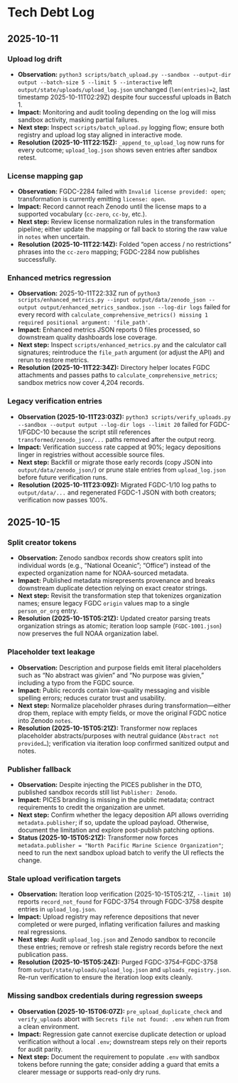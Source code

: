 # Tech Debt Log

## 2025-10-11

### Upload log drift
- **Observation:** `python3 scripts/batch_upload.py --sandbox --output-dir output --batch-size 5 --limit 5 --interactive` left `output/state/uploads/upload_log.json` unchanged (`len(entries)=2`, last timestamp 2025-10-11T02:29Z) despite four successful uploads in Batch 1.
- **Impact:** Monitoring and audit tooling depending on the log will miss sandbox activity, masking partial failures.
- **Next step:** Inspect `scripts/batch_upload.py` logging flow; ensure both registry and upload log stay aligned in interactive mode.
- **Resolution (2025-10-11T22:15Z):** `_append_to_upload_log` now runs for every outcome; `upload_log.json` shows seven entries after sandbox retest.

### License mapping gap
- **Observation:** FGDC-2284 failed with `Invalid license provided: open`; transformation is currently emitting `license: open`.
- **Impact:** Record cannot reach Zenodo until the license maps to a supported vocabulary (`cc-zero`, `cc-by`, etc.).
- **Next step:** Review license normalization rules in the transformation pipeline; either update the mapping or fall back to storing the raw value in `notes` when uncertain.
- **Resolution (2025-10-11T22:14Z):** Folded “open access / no restrictions” phrases into the `cc-zero` mapping; FGDC-2284 now publishes successfully.

### Enhanced metrics regression
- **Observation:** 2025-10-11T22:33Z run of `python3 scripts/enhanced_metrics.py --input output/data/zenodo_json --output output/enhanced_metrics_sandbox.json --log-dir logs` failed for every record with `calculate_comprehensive_metrics() missing 1 required positional argument: 'file_path'`.
- **Impact:** Enhanced metrics JSON reports 0 files processed, so downstream quality dashboards lose coverage.
- **Next step:** Inspect `scripts/enhanced_metrics.py` and the calculator call signatures; reintroduce the `file_path` argument (or adjust the API) and rerun to restore metrics.
- **Resolution (2025-10-11T22:34Z):** Directory helper locates FGDC attachments and passes paths to `calculate_comprehensive_metrics`; sandbox metrics now cover 4,204 records.

### Legacy verification entries
- **Observation (2025-10-11T23:03Z):** `python3 scripts/verify_uploads.py --sandbox --output output --log-dir logs --limit 20` failed for FGDC-1/FGDC-10 because the script still references `transformed/zenodo_json/...` paths removed after the output reorg.
- **Impact:** Verification success rate capped at 90%; legacy depositions linger in registries without accessible source files.
- **Next step:** Backfill or migrate those early records (copy JSON into `output/data/zenodo_json/`) or prune stale entries from `upload_log.json` before future verification runs.
- **Resolution (2025-10-11T23:09Z):** Migrated FGDC-1/10 log paths to `output/data/...` and regenerated FGDC-1 JSON with both creators; verification now passes 100%.

## 2025-10-15

### Split creator tokens
- **Observation:** Zenodo sandbox records show creators split into individual words (e.g., “National Oceanic”; “Office”) instead of the expected organization name for NOAA-sourced metadata.
- **Impact:** Published metadata misrepresents provenance and breaks downstream duplicate detection relying on exact creator strings.
- **Next step:** Revisit the transformation step that tokenizes organization names; ensure legacy FGDC `origin` values map to a single `person_or_org` entry.
- **Resolution (2025-10-15T05:21Z):** Updated creator parsing treats organization strings as atomic; iteration loop sample (`FGDC-1001.json`) now preserves the full NOAA organization label.

### Placeholder text leakage
- **Observation:** Description and purpose fields emit literal placeholders such as “No abstract was givien” and “No purpose was givien,” including a typo from the FGDC source.
- **Impact:** Public records contain low-quality messaging and visible spelling errors; reduces curator trust and usability.
- **Next step:** Normalize placeholder phrases during transformation—either drop them, replace with empty fields, or move the original FGDC notice into Zenodo `notes`.
- **Resolution (2025-10-15T05:21Z):** Transformer now replaces placeholder abstracts/purposes with neutral guidance (`Abstract not provided…`); verification via iteration loop confirmed sanitized output and notes.

### Publisher fallback
- **Observation:** Despite injecting the PICES publisher in the DTO, published sandbox records still list `Publisher: Zenodo`.
- **Impact:** PICES branding is missing in the public metadata; contract requirements to credit the organization are unmet.
- **Next step:** Confirm whether the legacy deposition API allows overriding `metadata.publisher`; if so, update the upload payload. Otherwise, document the limitation and explore post-publish patching options.
- **Status (2025-10-15T05:21Z):** Transformer now forces `metadata.publisher = "North Pacific Marine Science Organization"`; need to run the next sandbox upload batch to verify the UI reflects the change.

### Stale upload verification targets
- **Observation:** Iteration loop verification (2025-10-15T05:21Z, `--limit 10`) reports `record_not_found` for FGDC-3754 through FGDC-3758 despite entries in `upload_log.json`.
- **Impact:** Upload registry may reference depositions that never completed or were purged, inflating verification failures and masking real regressions.
- **Next step:** Audit `upload_log.json` and Zenodo sandbox to reconcile these entries; remove or refresh stale registry records before the next publication pass.
- **Resolution (2025-10-15T05:24Z):** Purged FGDC-3754–FGDC-3758 from `output/state/uploads/upload_log.json` and `uploads_registry.json`. Re-run verification to ensure the iteration loop exits cleanly.

### Missing sandbox credentials during regression sweeps
- **Observation (2025-10-15T06:07Z):** `pre_upload_duplicate_check` and `verify_uploads` abort with `Secrets file not found: .env` when run from a clean environment.
- **Impact:** Regression gate cannot exercise duplicate detection or upload verification without a local `.env`; downstream steps rely on their reports for audit parity.
- **Next step:** Document the requirement to populate `.env` with sandbox tokens before running the gate; consider adding a guard that emits a clearer message or supports read-only dry runs.

